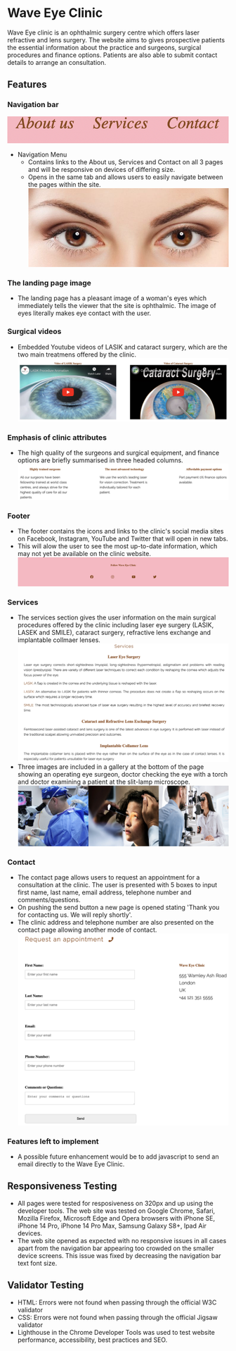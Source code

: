# Wave Eye Clinic
Wave Eye clinic is an ophthalmic surgery centre which offers laser refractive and lens surgery. The website aims to gives prospective patients the essential information about the practice and surgeons, surgical procedures and finance options. Patients are also able to submit contact details to arrange an consultation.
## Features 
### Navigation bar
![Mockup](assets/doc/nav.png)
* Navigation Menu
    * Contains links to the About us, Services and Contact on all 3 pages and will be responsive on devices of differing size.
    * Opens in the same tab and 
    allows users to easily navigate between the pages within the site. 
![Mockup](assets/doc/brown-eyes.jpeg)
### The landing page image
* The landing page has a pleasant image of a woman's eyes which immediately tells the viewer that the site is ophthalmic. The image of eyes literally makes eye contact with the user.

### Surgical videos
*  Embedded Youtube videos of LASIK and cataract surgery, which are the two main treatmens offered by the clinic. 
![videos of surgery](assets/doc/videos.png)

### Emphasis of clinic attributes
* The high quality of the surgeons and surgical equipment, and finance options are briefly summarised in three headed columns. 
![three paragraph of text](assets/doc/threeparagraph.png)

### Footer
* The footer contains the icons and links to the clinic's social media sites on Facebook, Instagram, YouTube and Twitter that will open in new tabs. 
* This will alow the user to see the most up-to-date information, which may not yet be available on the clinic website.
![footer](assets/doc/footer.png)
  
### Services
* The services section gives the user information on the main surgical procedures offered by the clinic including laser eye surgery (LASIK, LASEK and SMILE), cataract surgery, refractive lens exchange and implantable collmaer lenses.
![services](assets/doc/services.png)
* Three images are included in a gallery at the bottom of the page showing an operating eye surgeon, doctor checking the eye with a torch and doctor examining a patient at the slit-lamp microscope.
![threeimages](assets/doc/threepics.png)

### Contact
* The contact page allows users to request an appointment for a consultation at the clinic. The user is presented with 5 boxes to input first name, last name, email address, telephone number and comments/questions. 
* On pushing the send button a new page is opened stating 'Thank you for contacting us. We will reply shortly'.
* The clinic address and telephone number are also presented on the contact page allowing another mode of contact.
![request an appointment](assets/doc/requestanappointment.png)

### Features left to implement
* A possible future enhancement would be to add javascript to send an email directly to the Wave Eye Clinic.

## Responsiveness Testing
* All pages were tested for resposiveness on 320px and up using the developer tools. The web site was tested on Google Chrome, Safari, Mozilla Firefox, Microsoft Edge and Opera browsers with iPhone SE, iPhone 14 Pro, iPhone 14 Pro Max, Samsung Galaxy S8+, Ipad Air devices.
* The web site opened as expected with no responsive issues in all cases apart from the navigation bar appearing too crowded on the smaller device screens. This issue was fixed by decreasing the navigation bar text font size.

## Validator Testing
* HTML: Errors were not found when passing through the official W3C validator
* CSS: Errors were not found when passing through the official Jigsaw validator
* Lighthouse in the Chrome Developer Tools was used to test website performance, accessibility, best practices and SEO.

